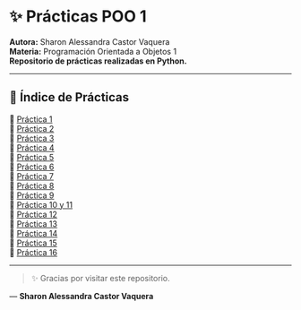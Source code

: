 # ✨ Prácticas POO 1

**Autora:** Sharon Alessandra Castor Vaquera  
**Materia:** Programación Orientada a Objetos 1  
**Repositorio de prácticas realizadas en Python.**

---

## 📘 Índice de Prácticas

🔹 [Práctica 1](Práctica1/)  
🔹 [Práctica 2](Práctica2/)  
🔹 [Práctica 3](Práctica3/)  
🔹 [Práctica 4](Práctica4/)  
🔹 [Práctica 5](Práctica5/)  
🔹 [Práctica 6](Práctica6/)  
🔹 [Práctica 7](Práctica7/)  
🔹 [Práctica 8](Práctica8/)  
🔹 [Práctica 9](Práctica9/)  
🔹 [Práctica 10 y 11](Práctica10_11/)  
🔹 [Práctica 12](Práctica12/)  
🔹 [Práctica 13](Práctica13/)  
🔹 [Práctica 14](Práctica14/)  
🔹 [Práctica 15](Práctica15/)  
🔹 [Práctica 16](Práctica16/)

---

> ✨ Gracias por visitar este repositorio.  

— **Sharon Alessandra Castor Vaquera**
